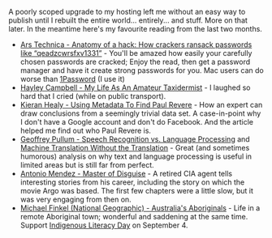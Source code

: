 <!--
.. title: Words and Pictures - June and July
.. slug: words-and-picture-june_july
.. date: 2013/08/14 17:31:00
.. spellcheck_exceptions: Hayley,Ars,Facebook,Finkel,Google,Healy,Kieran,Metadata,Pullum,Technica,qeadzcwrsfxv
.. tags: Reading
.. link:
.. description:
-->


A poorly scoped upgrade to my hosting left me without an easy way to publish until I rebuilt the entire world... entirely... and stuff. More on that later. In the meantime here's my favourite reading from the last two months.

-   [Ars Technica - Anatomy of a hack: How crackers ransack passwords like “qeadzcwrsfxv1331”](http://arstechnica.com/security/2013/05/how-crackers-make-minced-meat-out-of-your-passwords/) - You'll be amazed how easily your carefully chosen passwords are cracked; Enjoy the read, then get a password manager and have it create strong passwords for you. Mac users can do worse than [1Password](https://1password.com) (I use it)
-   [Hayley Campbell - My Life As An Amateur Taxidermist](http://www.newstatesman.com/art-and-design/2013/06/my-life-amateur-taxidermist-or-how-i-ended-my-pyjamas-3pm-awaiting-delivery-t) - I laughed so hard that I cried (while on public transport).
-   [Kieran Healy - Using Metadata To Find Paul Revere](http://kieranhealy.org/blog/archives/2013/06/09/using-metadata-to-find-paul-revere/) - How an expert can draw conclusions from a seemingly trivial data set. A case-in-point why I don't have a Google account and don't do Facebook. And the article helped me find out who Paul Revere is.
-   [Geoffrey Pullum - Speech Recognition vs. Language Processing](http://www.chronicle.com/blogs/linguafranca/2013/05/23/speech-recognition-vs-language-processing/) and [Machine Translation Without the Translation](http://www.chronicle.com/blogs/linguafranca/2013/05/31/machine-translation/) - Great (and sometimes humorous) analysis on why text and language processing is useful in limited areas but is still far from perfect.
-   [Antonio Mendez - Master of Disguise](http://www.themasterofdisguise.com/books/the-master-of-disguise) - A retired CIA agent tells interesting stories from his career, including the story on which the movie Argo was based. The first few chapters were a little slow, but it was very engaging from then on.
-   [Michael Finkel (National Geographic) - Australia's Aboriginals](http://ngm.nationalgeographic.com/2013/06/aboriginal-australians/finkel-text) - Life in a remote Aboriginal town; wonderful and saddening at the same time. Support [Indigenous Literacy Day](http://www.indigenousliteracyfoundation.org.au/indigenous-literacy-day.html) on September 4.

